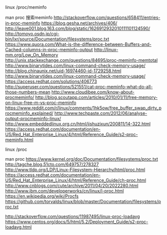 linux /proc/meminfo

man proc  搜索meminfo
http://stackoverflow.com/questions/658411/entries-in-proc-meminfo
https://blog.gesha.net/archives/406/
http://leave001.blog.163.com/blog/static/1626912932010111101124590/
http://tomoyo.osdn.jp/cgi-bin/lxr/source/Documentation/filesystems/proc.txt
https://www.quora.com/What-is-the-difference-between-Buffers-and-Cached-columns-in-proc-meminfo-output
http://linux-mm.org/Low_On_Memory
http://unix.stackexchange.com/questions/84695/proc-meminfo-memtotal
http://www.binarytides.com/linux-command-check-memory-usage/
http://blog.chinaunix.net/uid-16974460-id-1729258.html
http://www.binarytides.com/linux-command-check-memory-usage/
https://access.redhat.com/solutions/406773
http://superuser.com/questions/521551/cat-proc-meminfo-what-do-all-those-numbers-mean
http://www.cloudibee.com/know-about-procmeminfo/
http://blog.scoutapp.com/articles/2010/01/11/free-memory-on-linux-free-m-vs-proc-meminfo
https://www.reddit.com/r/linux/comments/1hk5ow/free_buffer_swap_dirty_procmeminfo_explained/
http://www.techpaste.com/2012/06/analyse-output-procmeminfo-linux/
http://www.embeddedlinux.org.cn/html/jishuzixun/200811/14-322.html
https://access.redhat.com/documentation/en-US/Red_Hat_Enterprise_Linux/4/html/Reference_Guide/s2-proc-meminfo.html



linux /proc

man proc
https://www.kernel.org/doc/Documentation/filesystems/proc.txt
http://tagche.blog.51cto.com/649757/278327
http://www.tldp.org/LDP/Linux-Filesystem-Hierarchy/html/proc.html
https://access.redhat.com/documentation/en-US/Red_Hat_Enterprise_Linux/4/html/Reference_Guide/ch-proc.html
http://www.cnblogs.com/cute/archive/2011/04/20/2022280.html
http://www.ibm.com/developerworks/cn/linux/l-proc.html
https://en.wikipedia.org/wiki/Procfs
https://github.com/torvalds/linux/blob/master/Documentation/filesystems/proc.txt

http://stackoverflow.com/questions/11987495/linux-proc-loadavg
https://www.centos.org/docs/5/html/5.2/Deployment_Guide/s2-proc-loadavg.html




